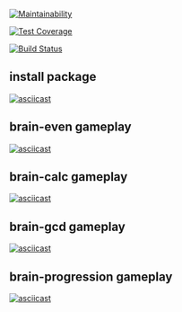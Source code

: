 [![Maintainability](https://api.codeclimate.com/v1/badges/0d4f37540081df79e8ad/maintainability)](https://codeclimate.com/github/d3x4r/project-lvl1-s438/maintainability)

[![Test Coverage](https://api.codeclimate.com/v1/badges/0d4f37540081df79e8ad/test_coverage)](https://codeclimate.com/github/d3x4r/project-lvl1-s438/test_coverage)

[![Build Status](https://travis-ci.org/d3x4r/project-lvl1-s438.svg?branch=master)](https://travis-ci.org/d3x4r/project-lvl1-s438)

## install package
[![asciicast](https://asciinema.org/a/cVkfVOjhYSFsH8SO2yECgg7wj.svg)](https://asciinema.org/a/cVkfVOjhYSFsH8SO2yECgg7wj)

## brain-even gameplay
[![asciicast](https://asciinema.org/a/PdosRlNl0dH9Qhmk7puOv3E5f.svg)](https://asciinema.org/a/PdosRlNl0dH9Qhmk7puOv3E5f)

## brain-calc gameplay
[![asciicast](https://asciinema.org/a/PbasMe6heMRaI2QCmMZIWQyNM.svg)](https://asciinema.org/a/PbasMe6heMRaI2QCmMZIWQyNM)

## brain-gcd gameplay
[![asciicast](https://asciinema.org/a/Reiw3cJMzSQ3IG4wq1ibPTyuQ.svg)](https://asciinema.org/a/Reiw3cJMzSQ3IG4wq1ibPTyuQ)

## brain-progression gameplay
[![asciicast](https://asciinema.org/a/RfFTiAhZL8WMEzNxL9365OOV2.svg)](https://asciinema.org/a/RfFTiAhZL8WMEzNxL9365OOV2)